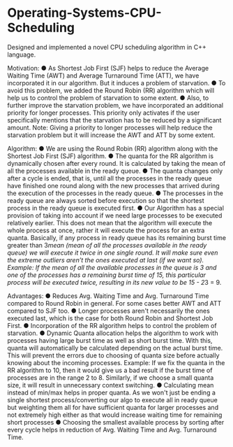 # Operating-Systems-CPU-Scheduling

Designed and implemented a novel CPU scheduling algorithm in C++ language.


Motivation:
● As Shortest Job First (SJF) helps to reduce the Average Waiting Time (AWT) and Average Turnaround Time (ATT), we have incorporated it in our algorithm. But it induces a problem of starvation.
● To avoid this problem, we added the Round Robin (RR) algorithm which will help us to control the problem of starvation to some extent.
● Also, to further improve the starvation problem, we have incorporated an additional priority for longer processes. This priority only activates if the user specifically mentions that the starvation has to be reduced by a significant amount.
Note: Giving a priority to longer processes will help reduce the starvation problem but it will increase the AWT and ATT by some extent.



Algorithm:
● We are using the Round Robin (RR) algorithm along with the Shortest Job First (SJF) algorithm.
● The quanta for the RR algorithm is dynamically chosen after every round. It is calculated by taking the mean of all the processes available in the ready queue.
● The quanta changes only after a cycle is ended, that is, until all the processes in the ready queue have finished one round along with the new processes that arrived during the execution of the processes in the ready queue.
● The processes in the ready queue are always sorted before execution so that the shortest process in the ready queue is executed first.
● Our Algorithm has a special provision of taking into account if we need large processes to be executed relatively earlier. This does not mean that the algorithm will execute the whole process at once, rather it will execute the process for an extra quanta. Basically, if any process in ready queue has its remaining burst time greater than 3*mean (mean of all the processes available in the ready queue) we will execute it twice in one single round. It will make sure even the extreme outliers aren’t the ones executed at last (if we want so).
Example: If the mean of all the available processes in the queue is 3 and one of the processes has a remaining burst time of 15, this particular process will be executed twice, resulting in its new value to be 15 - 2*3 = 9.


Advantages:
● Reduces Avg. Waiting Time and Avg. Turnaround Time compared to Round Robin in general. For some cases better AWT and ATT compared to SJF too.
● Longer processes aren't necessarily the ones executed last, which is the case for both Round Robin and Shortest Job First.
● Incorporation of the RR algorithm helps to control the problem of starvation.
● Dynamic Quanta allocation helps the algorithm to work with processes having
large burst time as well as short burst time. With this, quanta will automatically be calculated depending on the actual burst time. This will prevent the errors due to choosing of quanta size before actually knowing about the incoming processes. Example: If we fix the quanta in the RR algorithm to 10, then it would give us a bad result if the burst time of processes are in the range 2 to 8. Similarly, if we choose a small quanta size, it will result in unnecessary context switching.
● Calculating mean instead of min/max helps in proper quanta. As we won't just be ending a single shortest process/converting our algo to execute all in ready queue but weighting them all for have sufficient quanta for larger processes and not extremely high either as that would increase waiting time for remaining short processes
● Choosing the smallest available process by sorting after every cycle helps in reduction of Avg. Waiting Time and Avg. Turnaround Time.
